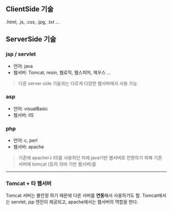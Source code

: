 ## ClientSide 기술

.html, .js, .css, .jpg, .txt ...

## ServerSide 기술
### jsp / servlet
* 언어: java
* 웹서버: Tomcat, resin, 웹로직, 웹스피어, 제우스 ...

>다른 server side 기술과는 다르게 다양한 웹서버에서 사용 가능

### asp
* 언어: visualBasic
* 웹서버: IIS

### php
* 언어: c, perl
* 웹서버: apache

>기존에 apache나 IIS를 사용하던 차에 java기반 웹서버로 전향하기 위해 기존 서버에 tomcat (등의 자바 기반 웹서버)를 


<hr>

### Tomcat + 타 웹서버
Tomcat 서버는 불안정 하기 때문에 다른 서버를 **연동**해서 사용하기도 함.
Tomcat에서는 servlet, jsp 엔진이 제공되고, apache에서는 웹서버의 역할을 한다.
<!--stackedit_data:
eyJoaXN0b3J5IjpbMTkyNjUzNDE4Nl19
-->